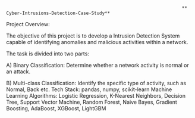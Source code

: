                                                                       ** Cyber-Intrusions-Detection-Case-Study**
Project Overview:

The objective of this project is to develop a Intrusion Detection System capable of identifying anomalies and malicious activities within a network.

The task is divided into two parts:

A) Binary Classification: Determine whether a network activity is normal or an attack.

B) Multi-class Classification: Identify the specific type of activity, such as Normal, Back etc.
Tech Stack: pandas, numpy, scikit-learn
Machine Learning Algorithms: Logistic Regression, K-Nearest Neighbors, Decision Tree, Support Vector Machine, Random Forest, Naive Bayes, Gradient Boosting, AdaBoost, XGBoost, LightGBM
